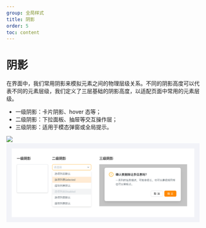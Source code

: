 ```yaml
---
group: 全局样式
title: 阴影
order: 5
toc: content
---
```


# 阴影

在界面中，我们常用阴影来模拟元素之间的物理层级关系。不同的阴影高度可以代表不同的元素层级，我们定义了三层基础的阴影高度，以适配页面中常用的元素层级。

- 一级阴影：卡片阴影、hover 态等；
- 二级阴影：下拉面板、抽屉等交互操作层；
- 三级阴影：适用于模态弹窗或全局提示。

<img class="preview-img no-padding" src="https://res.waiqin365.com/d/qince-design/shade/1.png">



<img class="preview-img no-padding" src="./assets/images/shade/dialog.png">
